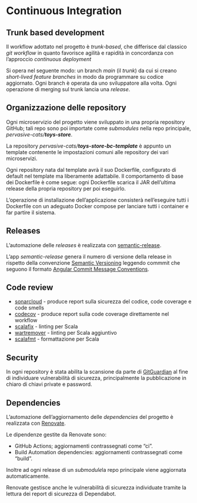# Continuous Integration

## Trunk based development

Il workflow adottato nel progetto è *trunk-based*, che differisce dal classico *git workflow* in quanto favorisce agilità e rapidità in concordanza con l’approccio *continuous deployment*

Si opera nel seguente modo: un branch *main* (il *trunk*) da cui si creano *short-lived feature branches* in modo da programmare su codice aggiornato. Ogni branch è operata da uno sviluppatore alla volta. Ogni operazione di merging sul trunk lancia una *release*.


## Organizzazione delle repository

Ogni microservizio del progetto viene sviluppato in una propria repository GitHub; tali repo sono poi importate come *submodules* nella repo principale, *pervasive-cats/**toys-store***.

La repository *pervasive-cats/**toys-store-bc-template*** è appunto un template contenente le impostazioni comuni alle repository dei vari microservizi.

Ogni repository nata dal template avrà il suo Dockerfile, configurato di default nel template ma liberamente adattabile. Il comportamento di base dei Dockerfile è come segue: ogni Dockerfile scarica il JAR dell’ultima release della propria repository per poi eseguirlo.

L’operazione di installazione dell’applicazione consisterà nell’eseguire tutti i Dockerfile con un adeguato Docker compose per lanciare tutti i container e far partire il sistema.

## Releases

L’automazione delle *releases* è realizzata con [semantic-release](https://github.com/semantic-release/semantic-release).

L’app *semantic-release* genera il numero di versione della release in rispetto della convenzione [Semantic Versioning](https://semver.org/) leggendo commmit che seguono il formato [Angular Commit Message Conventions](https://github.com/angular/angular/blob/master/CONTRIBUTING.md#-commit-message-format).


## Code review

- [sonarcloud](https://sonarcloud.io/) - produce report sulla sicurezza del codice, code coverage e code smells
- [codecov](https://about.codecov.io/) - produce report sulla code coverage direttamente nel workflow
- [scalafix](https://scalacenter.github.io/scalafix/) - linting per Scala
- [wartremover](https://www.wartremover.org/) - linting per Scala aggiuntivo
- [scalafmt](https://scalameta.org/scalafmt/) - formattazione per Scala

## Security

In ogni repository è stata abilita la scansione da parte di [GitGuardian](https://www.gitguardian.com/) al fine di individuare vulnerabilità di sicurezza, principalmente la pubblicazione in chiaro di chiavi private e password.

## Dependencies

L’automazione dell’aggiornamento delle *dependencies* del progetto è realizzata con [Renovate](https://github.com/renovatebot/renovate).

Le dipendenze gestite da Renovate sono:

- GitHub Actions; aggiornamenti contrassegnati come “ci”.
- Build Automation dependencies: aggiornamenti contrassegnati come “build”.

Inoltre ad ogni release di un *submodule*la repo principale viene aggiornata automaticamente.

Renovate gestisce anche le vulnerabilità di sicurezza individuate tramite la lettura dei report di sicurezza di Dependabot.

